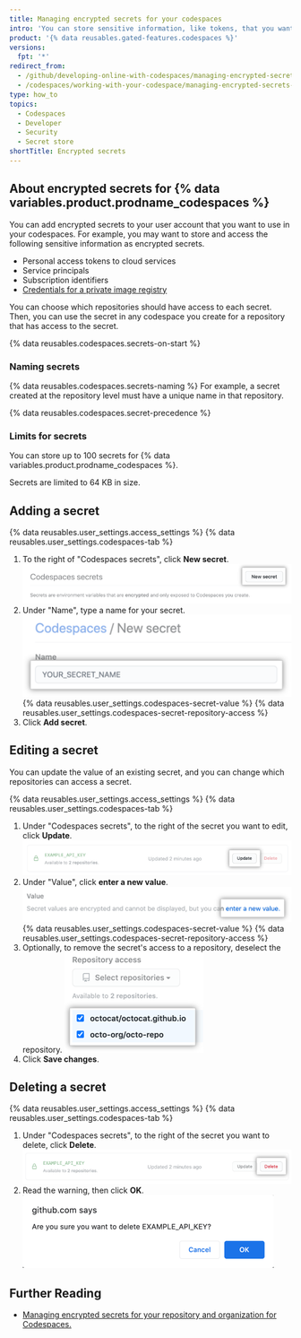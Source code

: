 ```yaml
---
title: Managing encrypted secrets for your codespaces
intro: 'You can store sensitive information, like tokens, that you want to access in your codespaces via environment variables.'
product: '{% data reusables.gated-features.codespaces %}'
versions:
  fpt: '*'
redirect_from:
  - /github/developing-online-with-codespaces/managing-encrypted-secrets-for-codespaces
  - /codespaces/working-with-your-codespace/managing-encrypted-secrets-for-codespaces
type: how_to
topics:
  - Codespaces
  - Developer
  - Security
  - Secret store
shortTitle: Encrypted secrets
---
```


 


## About encrypted secrets for {% data variables.product.prodname_codespaces %}

You can add encrypted secrets to your user account that you want to use in your codespaces. For example, you may want to store and access the following sensitive information as encrypted secrets.

- Personal access tokens to cloud services
- Service principals
- Subscription identifiers
- [Credentials for a private image registry](/codespaces/codespaces-reference/allowing-your-codespace-to-access-a-private-image-registry)

You can choose which repositories should have access to each secret. Then, you can use the secret in any codespace you create for a repository that has access to the secret.

{% data reusables.codespaces.secrets-on-start %}

### Naming secrets

{% data reusables.codespaces.secrets-naming %} For example, a secret created at the repository level must have a unique name in that repository.

  {% data reusables.codespaces.secret-precedence %}

### Limits for secrets

You can store up to 100 secrets for {% data variables.product.prodname_codespaces %}.

Secrets are limited to 64 KB in size.

## Adding a secret

{% data reusables.user_settings.access_settings %}
{% data reusables.user_settings.codespaces-tab %}
1. To the right of "Codespaces secrets", click **New secret**.
  !["New secret" button](/assets/images/help/settings/codespaces-new-secret-button.png)
1. Under "Name", type a name for your secret.
  !["Name" text box](/assets/images/help/settings/codespaces-secret-name-field.png)
{% data reusables.user_settings.codespaces-secret-value %}
{% data reusables.user_settings.codespaces-secret-repository-access %}
1. Click **Add secret**.

## Editing a secret

You can update the value of an existing secret, and you can change which repositories can access a secret.

{% data reusables.user_settings.access_settings %}
{% data reusables.user_settings.codespaces-tab %}
1. Under "Codespaces secrets", to the right of the secret you want to edit, click **Update**.
  !["Update" button](/assets/images/help/settings/codespaces-secret-update-button.png)
1. Under "Value", click **enter a new value**.
  !["enter a new value" link](/assets/images/help/settings/codespaces-secret-update-value-text.png)
{% data reusables.user_settings.codespaces-secret-value %}
{% data reusables.user_settings.codespaces-secret-repository-access %}
1. Optionally, to remove the secret's access to a repository, deselect the repository.
  ![Checkboxes to remove access to repositories](/assets/images/help/settings/codespaces-secret-repository-checkboxes.png)
1. Click **Save changes**.

## Deleting a secret

{% data reusables.user_settings.access_settings %}
{% data reusables.user_settings.codespaces-tab %}
1. Under "Codespaces secrets", to the right of the secret you want to delete, click **Delete**.
  !["Delete" button](/assets/images/help/settings/codespaces-secret-delete-button.png)
1. Read the warning, then click **OK**.
  ![Confirmation to delete secret](/assets/images/help/settings/codespaces-secret-delete-warning.png)

## Further Reading

  * [Managing encrypted secrets for your repository and organization for Codespaces.](/codespaces/managing-codespaces-for-your-organization/managing-encrypted-secrets-for-your-repository-and-organization-for-codespaces)
